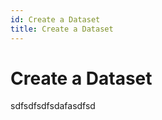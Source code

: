 ```yaml
---
id: Create a Dataset
title: Create a Dataset
---
```


# Create a Dataset

sdfsdfsdfsdafasdfsd